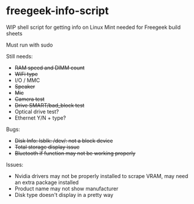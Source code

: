 # freegeek-info-script
WIP shell script for getting info on Linux Mint needed for Freegeek build sheets

Must run with sudo

Still needs:
- ~~RAM speed and DIMM count~~
- ~~WiFi type~~
- I/O / MMC
- ~~Speaker~~
- ~~Mic~~
- ~~Camera test~~
- ~~Drive SMART/bad_block test~~
- Optical drive test?
- Ethernet Y/N + type?

Bugs:
- ~~Disk Info: lsblk: /dev/: not a block device~~
- ~~Total storage display issue~~
- ~~Bluetooth if function may not be working properly~~

Issues:
- Nvidia drivers may not be properly installed to scrape VRAM, may need an extra package installed
- Product name may not show manufacturer
- Disk type doesn't display in a pretty way

